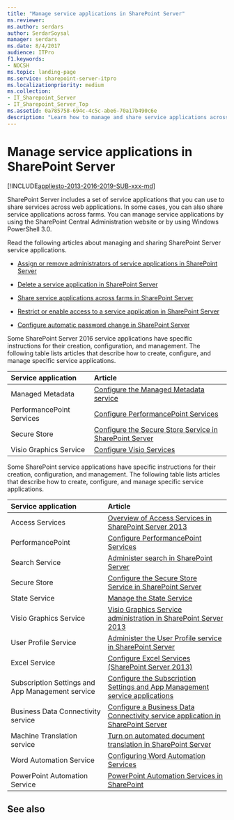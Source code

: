 ```yaml
---
title: "Manage service applications in SharePoint Server"
ms.reviewer: 
ms.author: serdars
author: SerdarSoysal
manager: serdars
ms.date: 8/4/2017
audience: ITPro
f1.keywords:
- NOCSH
ms.topic: landing-page
ms.service: sharepoint-server-itpro
ms.localizationpriority: medium
ms.collection:
- IT_Sharepoint_Server
- IT_Sharepoint_Server_Top
ms.assetid: 0a785758-694c-4c5c-abe6-70a17b490c6e
description: "Learn how to manage and share service applications across farms in SharePoint Server."
---
```


# Manage service applications in SharePoint Server

[!INCLUDE[appliesto-2013-2016-2019-SUB-xxx-md](../includes/appliesto-2013-2016-2019-SUB-xxx-md.md)] 
  
SharePoint Server includes a set of service applications that you can use to share services across web applications. In some cases, you can also share service applications across farms. You can manage service applications by using the SharePoint Central Administration website or by using Windows PowerShell 3.0. 
  

Read the following articles about managing and sharing SharePoint Server service applications.
  
- [Assign or remove administrators of service applications in SharePoint Server](assign-or-remove-administrators-of-service-applications.md)
    
- [Delete a service application in SharePoint Server](delete-a-service-application.md)
    
- [Share service applications across farms in SharePoint Server](share-service-applications-across-farms.md)
    
- [Restrict or enable access to a service application in SharePoint Server](restrict-or-enable-access-to-a-service-application.md)
    
- [Configure automatic password change in SharePoint Server](configure-automatic-password-change.md)
    
Some SharePoint Server 2016 service applications have specific instructions for their creation, configuration, and management. The following table lists articles that describe how to create, configure, and manage specific service applications.
  
|**Service application**|**Article**|
|:-----|:-----|
|Managed Metadata  <br/> |[Configure the Managed Metadata service](../governance/configure-the-managed-metadata-service.md) <br/> |
|PerformancePoint Services  <br/> |[Configure PerformancePoint Services](configure-performancepoint-services.md) <br/> |
|Secure Store  <br/> |[Configure the Secure Store Service in SharePoint Server](configure-the-secure-store-service.md) <br/> |
|Visio Graphics Service  <br/> |[Configure Visio Services](configure-visio-services.md) <br/> |
   
Some SharePoint service applications have specific instructions for their creation, configuration, and management. The following table lists articles that describe how to create, configure, and manage specific service applications.
  
|**Service application**|**Article**|
|:-----|:-----|
|Access Services  <br/> |[Overview of Access Services in SharePoint Server 2013](overview-of-access-services-in-sharepoint-server-2013.md) <br/> |
|PerformancePoint  <br/> |[Configure PerformancePoint Services](configure-performancepoint-services.md) <br/> |
|Search Service  <br/> |[Administer search in SharePoint Server](../search/search-administration.md) <br/> |
|Secure Store  <br/> |[Configure the Secure Store Service in SharePoint Server](configure-the-secure-store-service.md) <br/> |
|State Service  <br/> |[Manage the State Service](/previous-versions/office/sharepoint-server-2010/ee704548(v=office.14)) <br/> |
|Visio Graphics Service  <br/> |[Visio Graphics Service administration in SharePoint Server 2013](/previous-versions/office/sharepoint-server-2010/ee524059(v=office.14)) <br/> |
|User Profile Service  <br/> |[Administer the User Profile service in SharePoint Server](user-profile-service-administration.md) <br/> |
|Excel Service <br/> |[Configure Excel Services (SharePoint Server 2013)](configure-excel-services.md) <br/> |
|Subscription Settings and App Management service <br/> |[Configure the Subscription Settings and App Management service applications](configure-an-environment-for-apps-for-sharepoint.md) <br/> |
|Business Data Connectivity service <br/> |[Configure a Business Data Connectivity service application in SharePoint Server](configure-a-business-data-connectivity-service-application.md) <br/> |
|Machine Translation service <br/> |[Turn on automated document translation in SharePoint Server](turn-on-automated-document-translation.md) <br/> |
|Word Automation Service <br/> |[Configuring Word Automation Services](/previous-versions/office/developer/sharepoint-2010/ee557330(v=office.14)) <br/> |
|PowerPoint Automation Service <br/> |[PowerPoint Automation Services in SharePoint](/sharepoint/dev/general-development/powerpoint-automation-services-in-sharepoint) <br/> |
   
## See also
